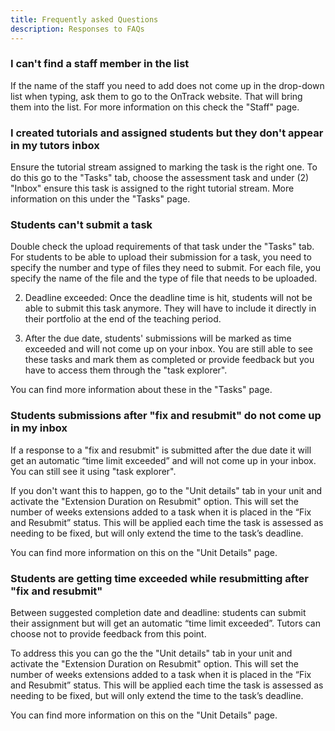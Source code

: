 ```yaml
---
title: Frequently asked Questions
description: Responses to FAQs
---
```



### I can't find a staff member in the list

If the name of the staff you need to add does not come up in the drop-down list when typing, ask them to go to the OnTrack website. That will bring them into the list. For more information on this check the "Staff" page.

### I created tutorials and assigned students but they don't appear in my tutors inbox

Ensure the tutorial stream assigned to marking the task is the right one. To do this go to the "Tasks" tab, choose the assessment task and under (2) "Inbox" ensure this task is assigned to the right tutorial stream. More information on this under the "Tasks" page.

### Students can't submit a task

Double check the upload requirements of that task under the "Tasks" tab. For students to be able to upload their submission for a task, you need to specify the number and type of files they need to submit. For each file, you specify the name of the file and the type of file that needs to be uploaded.

2. Deadline exceeded: Once the deadline time is hit, students will not be able to submit this task anymore. They will have to include it directly in their portfolio at the end of the teaching period.

3. After the due date, students' submissions will be marked as time exceeded and will not come up on your inbox. You are still able to see these tasks and mark them as completed or provide feedback but you have to access them through the "task explorer".
   
You can find more information about these in the "Tasks" page.

### Students submissions after "fix and resubmit" do not come up in my inbox

If a response to a "fix and resubmit" is submitted after the due date it will get an automatic “time limit exceeded” and will not come up in your inbox. You can still see it using "task explorer". 

If you don't want this to happen, go to the "Unit details" tab in your unit and activate the "Extension Duration on Resubmit" option. This will set the number of weeks extensions added to a task when it is placed in the “Fix and Resubmit” status. This will be applied each time the task is assessed as needing to be fixed, but will only extend the time to the task’s deadline.

You can find more information on this on the "Unit Details" page.

### Students are getting time exceeded while resubmitting after "fix and resubmit"

Between suggested completion date and deadline: students can submit their assignment but will get an automatic “time limit exceeded”. Tutors can choose not to provide feedback from this point.

To address this you can go the the "Unit details" tab in your unit and activate the "Extension Duration on Resubmit" option. This will set the number of weeks extensions added to a task when it is placed in the “Fix and Resubmit” status. This will be applied each time the task is assessed as needing to be fixed, but will only extend the time to the task’s deadline.

You can find more information on this on the "Unit Details" page.
